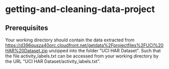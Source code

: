 # getting-and-cleaning-data-project

## Prerequisites

Your working directory should contain the data extracted from https://d396qusza40orc.cloudfront.net/getdata%2Fprojectfiles%2FUCI%20HAR%20Dataset.zip unzipped into the folder "UCI HAR Dataset". Such that the file activity_labels.txt can be accessed from your working directory by the URL "UCI HAR Dataset/activity_labels.txt".

